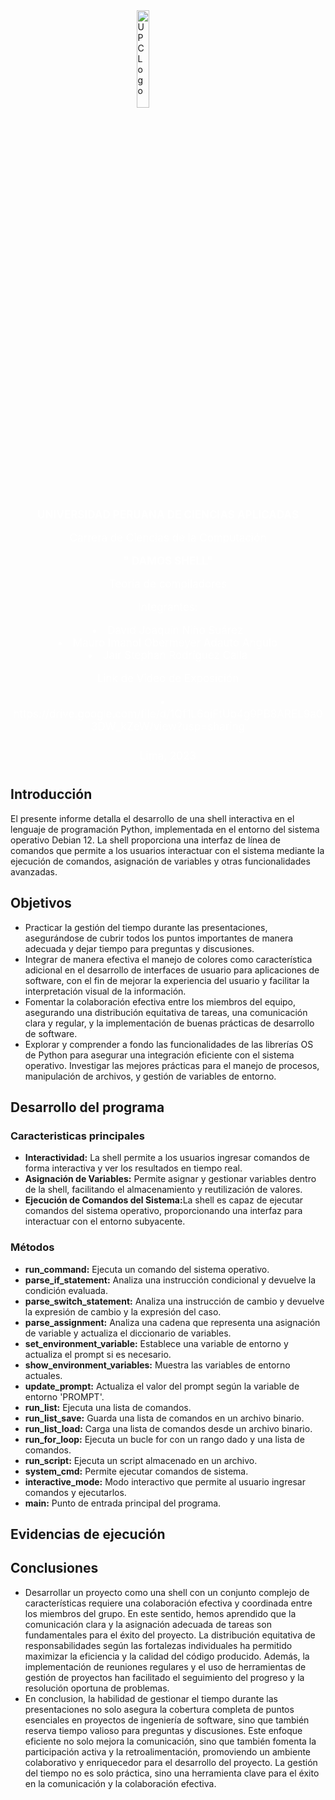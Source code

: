 <img style="display: block; margin-left: auto; margin-right: auto; width: 20%;" src="https://www.upc.edu.pe/static/img/logo_upc_red.png" alt="UPC Logo">

<main>
<section id="caratula" style="text-align: center; font-size: 17px; color: white;">
<p style="font-weight: bold;">UNIVERSIDAD PERUANA DE CIENCIAS APLICADAS</p>
<p>Carrera de Ciencias de la Computación</p>
<p style="font-weight: bold;">" DAMOS SHELL"</p>
<p>Teoría de compiladores</p>
<p>Integrantes:<p>
<li>David Joaquín Niño Suárez</li>
<li>Mauro Imanol Obermeyer Adauto Angulo</li>
<li>Jair Stephan Rodríguez Calla</li>
<p>Link de Video de Exposición</p>
<li>https://drive.google.com/file/d/1Qf1L6qiFtUb4g9PB8AREL9a03DW_kZeW/view?usp=sharing</li>
<p style="padding: 10px;">Lima, 2023</p>
</section>
<h2></h2>
<h2>Introducción</h2>
    <p>
        El presente informe detalla el desarrollo de una shell interactiva en el lenguaje de programación Python,
        implementada en el entorno del sistema operativo Debian 12. La shell proporciona una interfaz de línea de
        comandos que permite a los usuarios interactuar con el sistema mediante la ejecución de comandos,
        asignación de variables y otras funcionalidades avanzadas.
    </p>
<h2>Objetivos</h2>
    <ul>
        <li>Practicar la gestión del tiempo durante las presentaciones, asegurándose de cubrir todos los puntos importantes de manera adecuada y dejar tiempo para preguntas y discusiones.</li>
        <li>Integrar de manera efectiva el manejo de colores como característica adicional en el desarrollo de interfaces de usuario para aplicaciones de software, con el fin de mejorar la experiencia del usuario y facilitar la interpretación visual de la información.</li>
        <li>Fomentar la colaboración efectiva entre los miembros del equipo, asegurando una distribución equitativa de tareas, una comunicación clara y regular, y la implementación de buenas prácticas de desarrollo de software.</li>
        <li>Explorar y comprender a fondo las funcionalidades de las librerías OS de Python para asegurar una integración eficiente con el sistema operativo. Investigar las mejores prácticas para el manejo de procesos, manipulación de archivos, y gestión de variables de entorno.</li>
    </ul>
<h2>Desarrollo del programa</h2>
<h3>Caracteristicas principales</h3>
    <ul>
        <li><strong>Interactividad:</strong> La shell permite a los usuarios ingresar comandos de forma interactiva y ver los resultados en tiempo real.</li>
        <li><strong>Asignación de Variables:</strong> Permite asignar y gestionar variables dentro de la shell, facilitando el almacenamiento y reutilización de valores.</li>
        <li><strong>Ejecución de Comandos del Sistema:</strong>La shell es capaz de ejecutar comandos del sistema operativo, proporcionando una interfaz para interactuar con el entorno subyacente.</li>
    </ul>
<h3>Métodos</h3>
    <ul>
        <li><strong>run_command:</strong> Ejecuta un comando del sistema operativo.</li>
        <li><strong>parse_if_statement:</strong> Analiza una instrucción condicional y devuelve la condición evaluada.</li>
        <li><strong>parse_switch_statement:</strong> Analiza una instrucción de cambio y devuelve la expresión de cambio y la expresión del caso.</li>
        <li><strong>parse_assignment:</strong> Analiza una cadena que representa una asignación de variable y actualiza el diccionario de variables.</li>
        <li><strong>set_environment_variable:</strong> Establece una variable de entorno y actualiza el prompt si es necesario.</li>
        <li><strong>show_environment_variables:</strong> Muestra las variables de entorno actuales.</li>
        <li><strong>update_prompt:</strong> Actualiza el valor del prompt según la variable de entorno 'PROMPT'.</li>
        <li><strong>run_list:</strong> Ejecuta una lista de comandos.</li>
        <li><strong>run_list_save:</strong> Guarda una lista de comandos en un archivo binario.</li>
        <li><strong>run_list_load:</strong> Carga una lista de comandos desde un archivo binario.</li>
        <li><strong>run_for_loop:</strong> Ejecuta un bucle for con un rango dado y una lista de comandos.</li>
        <li><strong>run_script:</strong> Ejecuta un script almacenado en un archivo.</li>
        <li><strong>system_cmd:</strong> Permite ejecutar comandos de sistema.</li>
        <li><strong>interactive_mode:</strong> Modo interactivo que permite al usuario ingresar comandos y ejecutarlos.</li>
        <li><strong>main:</strong> Punto de entrada principal del programa.</li>
    </ul>
<h2>Evidencias de ejecución</h2>
<h2>Conclusiones</h2>
    <ul>
        <li>Desarrollar un proyecto como una shell con un conjunto complejo de características requiere una colaboración efectiva y coordinada entre los miembros del grupo. En este sentido, hemos aprendido que la comunicación clara y la asignación adecuada de tareas son fundamentales para el éxito del proyecto. La distribución equitativa de responsabilidades según las fortalezas individuales ha permitido maximizar la eficiencia y la calidad del código producido. Además, la implementación de reuniones regulares y el uso de herramientas de gestión de proyectos han facilitado el seguimiento del progreso y la resolución oportuna de problemas.</li>
        <li>En conclusion, la habilidad de gestionar el tiempo durante las presentaciones no solo asegura la cobertura completa de puntos esenciales en proyectos de ingeniería de software, sino que también reserva tiempo valioso para preguntas y discusiones. Este enfoque eficiente no solo mejora la comunicación, sino que también fomenta la participación activa y la retroalimentación, promoviendo un ambiente colaborativo y enriquecedor para el desarrollo del proyecto. La gestión del tiempo no es solo práctica, sino una herramienta clave para el éxito en la comunicación y la colaboración efectiva.</li>
    </ul>
</main>
